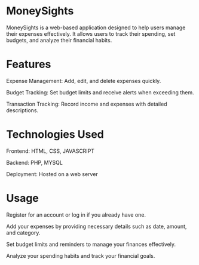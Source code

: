 # MoneySights
MoneySights is a web-based application designed to help users manage their expenses effectively. It allows users to track their spending, set budgets, and analyze their financial habits.
# Features 
Expense Management: Add, edit, and delete expenses quickly.

Budget Tracking: Set budget limits and receive alerts when exceeding them.

Transaction Tracking: Record income and expenses with detailed descriptions. 
# Technologies Used
Frontend: HTML, CSS, JAVASCRIPT

Backend: PHP, MYSQL

Deployment: Hosted on a web server
  
# Usage
Register for an account or log in if you already have one.

Add your expenses by providing necessary details such as date, amount, and category.

Set budget limits and reminders to manage your finances effectively.

Analyze your spending habits and track your financial goals.

